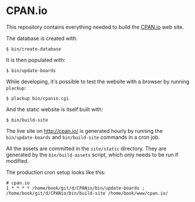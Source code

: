 # CPAN.io

This repository contains everything needed to build the
[CPAN.io](http://cpan.io/) web site.

The database is created with:

    $ bin/create-database

It is then populated with:

    $ bin/update-boards

While developing, it's possible to test the website with a browser by
running `plackup`:

    $ plackup bin/cpanio.cgi

And the static website is itself built with:

    $ bin/build-site

The live site on <http://cpan.io/> is generated hourly by running the
`bin/update-boards` and `bin/build-site` commands in a cron job.

All the assets are committed in the `site/static` directory.
They are generated by the `bin/build-assets` script, which only needs
to be run if modified.

The production cron setup looks like this:

    # cpan.io
    1 * * * * /home/book/git/d/CPANio/bin/update-boards ; /home/book/git/d/CPANio/bin/build-site /home/book/www/cpan.io/

